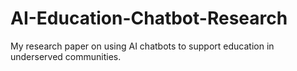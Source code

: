 # AI-Education-Chatbot-Research
My research paper on using AI chatbots to support education in underserved communities.
